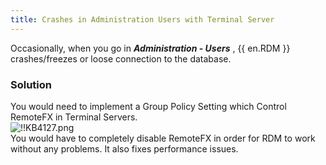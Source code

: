 ```yaml
---
title: Crashes in Administration Users with Terminal Server
---
```

Occasionally, when you go in ***Administration - Users*** , {{ en.RDM }} crashes/freezes or loose connection to the database.
### Solution
You would need to implement a Group Policy Setting which Control RemoteFX in Terminal Servers.  
![!!KB4127.png](https://webdevolutions.azureedge.net/docs/en/kb/KB4127.png)  
You would have to completely disable RemoteFX in order for RDM to work without any problems. It also fixes performance issues.
